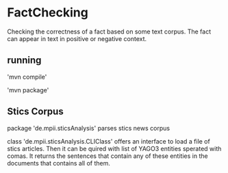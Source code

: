 # FactChecking

Checking the correctness of a fact based on some text corpus. The fact can appear in text in positive or negative context.

## running

'mvn compile'

'mvn package'

## Stics Corpus

package 'de.mpii.sticsAnalysis' parses stics news corpus 

class 'de.mpii.sticsAnalysis.CLIClass' offers an interface to load a file of stics articles. Then it can be quired with list of YAGO3 entities sperated with comas. It returns the sentences that contain any of these entities in the documents that contains all of them.



